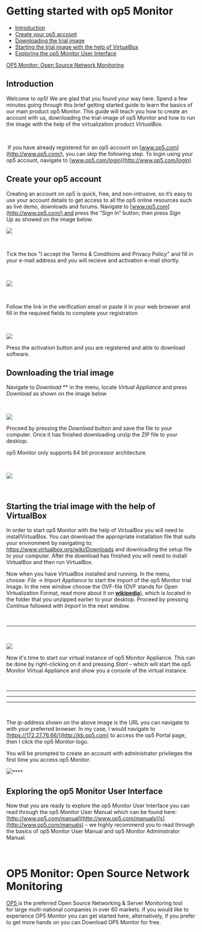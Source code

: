 # Getting started with op5 Monitor

-   [Introduction](#Gettingstartedwithop5Monitor-Introduction)
-   [Create your op5 account](#Gettingstartedwithop5Monitor-Createyourop5account)
-   [Downloading the trial image](#Gettingstartedwithop5Monitor-Downloadingthetrialimage)
-   [Starting the trial image with the help of VirtualBox](#Gettingstartedwithop5Monitor-StartingthetrialimagewiththehelpofVirtualBox)
-   [Exploring the op5 Monitor User Interface](#Gettingstartedwithop5Monitor-Exploringtheop5MonitorUserInterface)

[OP5 Monitor: Open Source Network Monitoring](#Gettingstartedwithop5Monitor-OP5Monitor:OpenSourceNetworkMonitoring)

## Introduction

Welcome to op5! We are glad that you found your way here. Spend a few minutes going through this brief getting started guide to learn the basics of our main product op5 Monitor. This guide will teach you how to create an account with us, downloading the trial-image of op5 Monitor and how to run the image with the help of the virtualization product *VirtualBox*.

 

 If you have already registered for an op5 account on [www.op5.com](http://www.op5.com/), you can skip the following step. To login using your op5 account, navigate to [www.op5.com/login](http://www.op5.com/login)

## Create your op5 account

Creating an account on op5 is quick, free, and non-intrusive, so it’s easy to use your account details to get access to all the op5 online resources such as live demo, downloads and forums. Navigate to [www.op5.com](http://www.op5.com/) and press the “Sign In” button; then press *Sign Up* as showed on the image below.

![](attachments/3801469/5734790.png)

 

Tick the box "I accept the Terms & Conditions and Privacy Policy" and fill in your e-mail address and you will recieve and activation e-mail shortly.

 

![](attachments/3801469/5734599.png)

 

Follow the link in the verification email or paste it in your web browser and fill in the required fields to complete your registration

 

![](attachments/3801469/5734598.png)

Press the activation button and you are registered and able to download software.

## Downloading the trial image

Navigate to *Download* ** in the menu, locate *Virtual Appliance* and press *Download* as shown on the image below

 

![](attachments/3801469/5734600.png)

Proceed by pressing the *Download* button and save the file to your computer. Once it has finished downloading unzip the ZIP file to your desktop.

op5 Monitor only supports 64 bit processor architecture.

 

![](attachments/3801469/5734602.png)

 

## Starting the trial image with the help of VirtualBox

In order to start op5 Monitor with the help of VirtualBox you will need to installVirtualBox. You can download the appropriate installation file that suits your environment by navigating to: <https://www.virtualbox.org/wiki/Downloads> and downloading the setup file to your computer. After the download has finished you will need to install VirtualBox and then run VirtualBox.

Now when you have VirtualBox installed and running. In the menu, choose: *File -\>* *Import Appliance* to start the import of the op5 Monitor trial Image. In the new window choose the OVF-file (OVF stands for Open Virtualization Format, read more about it on **[wikipedia](http://en.wikipedia.org/wiki/Open_Virtualization_Format)**), which is located in the folder that you unzipped earlier to your desktop. Proceed by pressing *Continue* followed with *Import* in the next window.

 

****

 

![](attachments/3801469/5734793.png)

Now it's time to start our virtual instance of op5 Monitor Appliance. This can be done by right-clicking on it and pressing *Start –* which will start the op5 Monitor Virtual Appliance and show you a console of the virtual instance.

 

****

****

****

 

The ip-address shown on the above image is the URL you can navigate to with your preferred browser. In my case, I would navigate to [https://172.27.76.66/](http://kb.op5.com) to access the op5 Portal page, then I click the op5 Monitor-logo. 

You will be prompted to create an account with administrator privileges the first time you access op5 Monitor.

![](attachments/3801469/17859637.png)****

## Exploring the op5 Monitor User Interface

Now that you are ready to explore the op5 Monitor User Interface you can read through the op5 Monitor User Manual which can be found here: [http://www.op5.com/manual](http://www.op5.com/manuals)[s](http://www.op5.com/manuals) – we highly recommend you to read through the basics of op5 Monitor User Manual and op5 Monitor Administrator Manual.

 

# OP5 Monitor: Open Source Network Monitoring

[OP5 ](https://www.op5.com/)is the preferred Open Source Networking & Server Monitoring tool for large multi-national companies in over 60 markets. If you would like to experience OP5 Monitor you can get started here, alternatively, if you prefer to get more hands on you can Download OP5 Monitor for free. 

